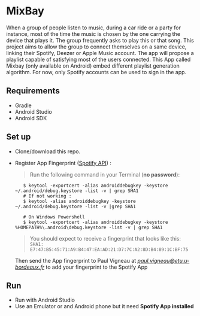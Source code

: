 # MixBay

When a group of people listen to music, during a car ride or a party for instance, most of the time the music is chosen by the one 
carrying the device that plays it. The group frequently asks to play this or that song. This project aims to allow the group to connect 
themselves on a same device, linking their Spotify, Deezer or Apple Music account. The app will propose a playlist capable of satisfying 
most of the users connected. This App called Mixbay (only available on Android) embed different playlist generation algorithm. For now,
only Spotify accounts can be used to sign in the app.

## Requirements
- Gradle
- Android Studio
- Android SDK

## Set up 
- Clone/download this repo.
- Register App Fingerprint ([Spotify API](https://developer.spotify.com/documentation/android/quick-start/)) :
    > Run the following command in your Terminal (**no password**):
 
     ```# On Bash style shells
        $ keytool -exportcert -alias androiddebugkey -keystore ~/.android/debug.keystore -list -v | grep SHA1  
        # If not working : 
        $ keytool -alias androiddebugkey -keystore ~/.android/debug.keystore -list -v |grep SHA1
         
        # On Windows Powershell
        $ keytool -exportcert -alias androiddebugkey -keystore %HOMEPATH%\.android\debug.keystore -list -v | grep SHA1
    ```
    >You should expect to receive a fingerprint that looks like this:
     `SHA1: E7:47:B5:45:71:A9:B4:47:EA:AD:21:D7:7C:A2:8D:B4:89:1C:BF:75`     
   
   Then send the App fingerprint to Paul Vigneau at *paul.vigneau@etu.u-bordeaux.fr* to add your fingerprint to the Spotify App                                                                                                                                                                                                                                                                                                                                                                                                                                                                                                                                                                                                                                                                                                                                                                                                                                                                                                                                                                                                                                                                                                                                                                                                                                                                             
## Run
- Run with Android Studio
- Use an Emulator or and Android phone but it need **Spotify App installed**
